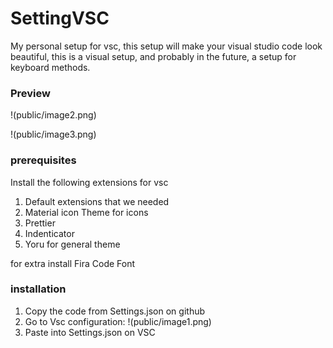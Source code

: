 # SettingVSC

My personal setup for vsc, this setup will make your visual studio code look beautiful, this is a visual setup, and probably in the future, a setup for keyboard methods.

### Preview

!(public/image2.png)

!(public/image3.png)

### prerequisites

Install the following extensions for vsc

1. Default extensions that we needed
2. Material icon Theme for icons
3. Prettier
4. Indenticator
5. Yoru for general theme

for extra install Fira Code Font

### installation

1. Copy the code from Settings.json on github
2. Go to Vsc configuration: !(public/image1.png)
3. Paste into Settings.json on VSC
